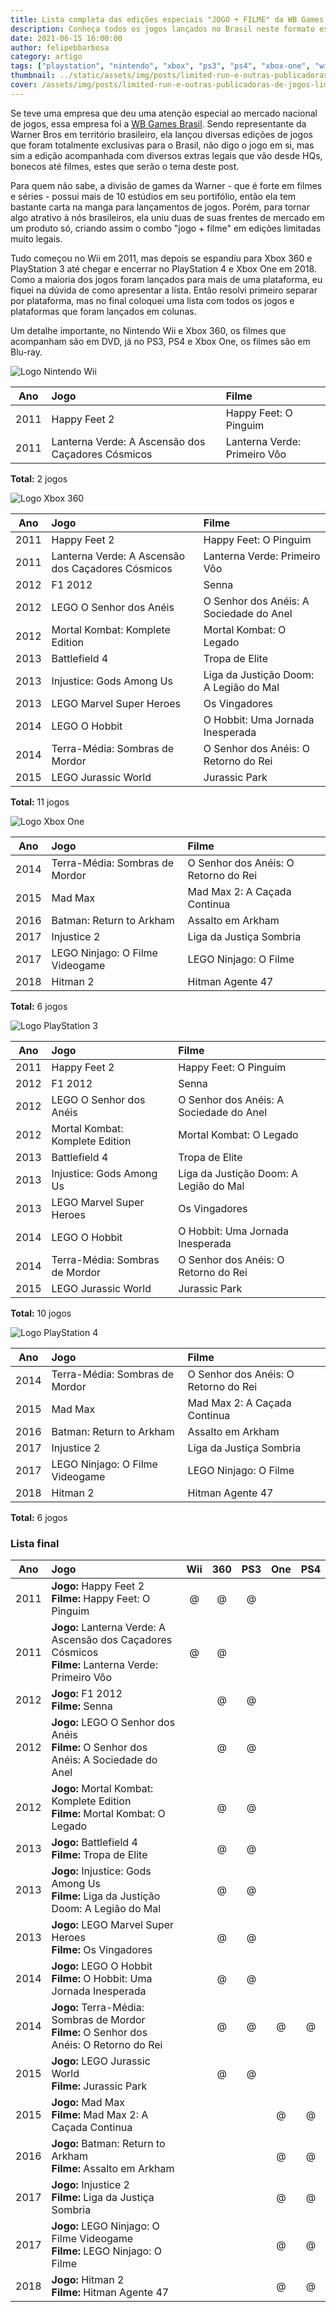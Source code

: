 ```yaml
---
title: Lista completa das edições especiais "JOGO + FILME" da WB Games Brasil
description: Conheça todos os jogos lançados no Brasil neste formato especial para Wii, PS3, PS4, Xbox 360 e Xbox One.
date: 2021-06-15 16:00:00
author: felipebbarbosa
category: artigo
tags: ["playstation", "nintendo", "xbox", "ps3", "ps4", "xbox-one", "wii"]
thumbnail: ../static/assets/img/posts/limited-run-e-outras-publicadoras-de-jogos-limitados/thumbnail.jpg
cover: /assets/img/posts/limited-run-e-outras-publicadoras-de-jogos-limitados/thumbnail.jpg
---
```


Se teve uma empresa que deu uma atenção especial ao mercado nacional de jogos, essa empresa foi a [WB Games Brasil](https://www.warnerbros.com.br/jogos-e-aplicativos). Sendo representante da Warner Bros em território brasileiro, ela lançou diversas edições de jogos que foram totalmente exclusivas para o Brasil, não digo o jogo em si, mas sim a edição acompanhada com diversos extras legais que vão desde HQs, bonecos até filmes, estes que serão o tema deste post.

Para quem não sabe, a divisão de games da Warner - que é forte em filmes e séries - possui mais de 10 estúdios em seu portifólio, então ela tem bastante carta na manga para lançamentos de jogos. Porém, para tornar algo atrativo à nós brasileiros, ela uniu duas de suas frentes de mercado em um produto só, criando assim o combo "jogo + filme" em edições limitadas muito legais.

Tudo começou no Wii em 2011, mas depois se espandiu para Xbox 360 e PlayStation 3 até chegar e encerrar no PlayStation 4 e Xbox One em 2018. Como a maioria dos jogos foram lançados para mais de uma plataforma, eu fiquei na dúvida de como apresentar a lista. Então resolvi primeiro separar por plataforma, mas no final coloquei uma lista com todos os jogos e plataformas que foram lançados em colunas.

Um detalhe importante, no Nintendo Wii e Xbox 360, os filmes que acompanham são em DVD, já no PS3, PS4 e Xbox One, os filmes são em Blu-ray.

![Logo Nintendo Wii](/assets/img/posts/wb-games-brasil-jogo-filme/logo-wii.jpg " ")

| Ano  | Jogo                                              | Filme                        |
| :--: | :------------------------------------------------ | :--------------------------- |
| 2011 | Happy Feet 2                                      | Happy Feet: O Pinguim        |
| 2011 | Lanterna Verde: A Ascensão dos Caçadores Cósmicos | Lanterna Verde: Primeiro Vôo |

**Total:** 2 jogos

![Logo Xbox 360](/assets/img/posts/wb-games-brasil-jogo-filme/logo-xbox-360.jpg " ")

| Ano  | Jogo                                              | Filme                                   |
| :--: | :------------------------------------------------ | :-------------------------------------- |
| 2011 | Happy Feet 2                                      | Happy Feet: O Pinguim                   |
| 2011 | Lanterna Verde: A Ascensão dos Caçadores Cósmicos | Lanterna Verde: Primeiro Vôo            |
| 2012 | F1 2012                                           | Senna                                   |
| 2012 | LEGO O Senhor dos Anéis                           | O Senhor dos Anéis: A Sociedade do Anel |
| 2012 | Mortal Kombat: Komplete Edition                   | Mortal Kombat: O Legado                 |
| 2013 | Battlefield 4                                     | Tropa de Elite                          |
| 2013 | Injustice: Gods Among Us                          | Liga da Justição Doom: A Legião do Mal  |
| 2013 | LEGO Marvel Super Heroes                          | Os Vingadores                           |
| 2014 | LEGO O Hobbit                                     | O Hobbit: Uma Jornada Inesperada        |
| 2014 | Terra-Média: Sombras de Mordor                    | O Senhor dos Anéis: O Retorno do Rei    |
| 2015 | LEGO Jurassic World                               | Jurassic Park                           |

**Total:** 11 jogos

![Logo Xbox One](/assets/img/posts/wb-games-brasil-jogo-filme/logo-xbox-one.jpg " ")

| Ano  | Jogo                            | Filme                                |
| :--: | :------------------------------ | :----------------------------------- |
| 2014 | Terra-Média: Sombras de Mordor  | O Senhor dos Anéis: O Retorno do Rei |
| 2015 | Mad Max                         | Mad Max 2: A Caçada Continua         |
| 2016 | Batman: Return to Arkham        | Assalto em Arkham                    |
| 2017 | Injustice 2                     | Liga da Justiça Sombria              |
| 2017 | LEGO Ninjago: O Filme Videogame | LEGO Ninjago: O Filme                |
| 2018 | Hitman 2                        | Hitman Agente 47                     |

**Total:** 6 jogos

![Logo PlayStation 3](/assets/img/posts/wb-games-brasil-jogo-filme/logo-ps3.jpg " ")

| Ano  | Jogo                            | Filme                                   |
| :--: | :------------------------------ | :-------------------------------------- |
| 2011 | Happy Feet 2                    | Happy Feet: O Pinguim                   |
| 2012 | F1 2012                         | Senna                                   |
| 2012 | LEGO O Senhor dos Anéis         | O Senhor dos Anéis: A Sociedade do Anel |
| 2012 | Mortal Kombat: Komplete Edition | Mortal Kombat: O Legado                 |
| 2013 | Battlefield 4                   | Tropa de Elite                          |
| 2013 | Injustice: Gods Among Us        | Liga da Justição Doom: A Legião do Mal  |
| 2013 | LEGO Marvel Super Heroes        | Os Vingadores                           |
| 2014 | LEGO O Hobbit                   | O Hobbit: Uma Jornada Inesperada        |
| 2014 | Terra-Média: Sombras de Mordor  | O Senhor dos Anéis: O Retorno do Rei    |
| 2015 | LEGO Jurassic World             | Jurassic Park                           |

**Total:** 10 jogos

![Logo PlayStation 4](/assets/img/posts/wb-games-brasil-jogo-filme/logo-ps4.jpg " ")

| Ano  | Jogo                            | Filme                                |
| :--: | :------------------------------ | :----------------------------------- |
| 2014 | Terra-Média: Sombras de Mordor  | O Senhor dos Anéis: O Retorno do Rei |
| 2015 | Mad Max                         | Mad Max 2: A Caçada Continua         |
| 2016 | Batman: Return to Arkham        | Assalto em Arkham                    |
| 2017 | Injustice 2                     | Liga da Justiça Sombria              |
| 2017 | LEGO Ninjago: O Filme Videogame | LEGO Ninjago: O Filme                |
| 2018 | Hitman 2                        | Hitman Agente 47                     |

**Total:** 6 jogos

### Lista final

| Ano  | Jogo                                                                                                   | Wii | 360 | PS3 | One | PS4 |
| :--: | :----------------------------------------------------------------------------------------------------- | :-: | :-: | :-: | :-: | :-: |
| 2011 | **Jogo:** Happy Feet 2<br>**Filme:** Happy Feet: O Pinguim                                             |  @  |  @  |  @  |     |     |
| 2011 | **Jogo:** Lanterna Verde: A Ascensão dos Caçadores Cósmicos<br>**Filme:** Lanterna Verde: Primeiro Vôo |  @  |  @  |     |     |     |
| 2012 | **Jogo:** F1 2012<br>**Filme:** Senna                                                                  |     |  @  |  @  |     |     |
| 2012 | **Jogo:** LEGO O Senhor dos Anéis<br>**Filme:** O Senhor dos Anéis: A Sociedade do Anel                |     |  @  |  @  |     |     |
| 2012 | **Jogo:** Mortal Kombat: Komplete Edition<br>**Filme:** Mortal Kombat: O Legado                        |     |  @  |  @  |     |     |
| 2013 | **Jogo:** Battlefield 4<br>**Filme:** Tropa de Elite                                                   |     |  @  |  @  |     |     |
| 2013 | **Jogo:** Injustice: Gods Among Us<br>**Filme:** Liga da Justição Doom: A Legião do Mal                |     |  @  |  @  |     |     |
| 2013 | **Jogo:** LEGO Marvel Super Heroes<br>**Filme:** Os Vingadores                                         |     |  @  |  @  |     |     |
| 2014 | **Jogo:** LEGO O Hobbit<br>**Filme:** O Hobbit: Uma Jornada Inesperada                                 |     |  @  |  @  |     |     |
| 2014 | **Jogo:** Terra-Média: Sombras de Mordor<br>**Filme:** O Senhor dos Anéis: O Retorno do Rei            |     |  @  |  @  |  @  |  @  |
| 2015 | **Jogo:** LEGO Jurassic World<br>**Filme:** Jurassic Park                                              |     |  @  |  @  |     |     |
| 2015 | **Jogo:** Mad Max<br>**Filme:** Mad Max 2: A Caçada Continua                                           |     |     |     |  @  |  @  |
| 2016 | **Jogo:** Batman: Return to Arkham <br>**Filme:** Assalto em Arkham                                    |     |     |     |  @  |  @  |
| 2017 | **Jogo:** Injustice 2 <br>**Filme:** Liga da Justiça Sombria                                           |     |     |     |  @  |  @  |
| 2017 | **Jogo:** LEGO Ninjago: O Filme Videogame<br>**Filme:** LEGO Ninjago: O Filme                          |     |     |     |  @  |  @  |
| 2018 | **Jogo:** Hitman 2 <br>**Filme:** Hitman Agente 47                                                     |     |     |     |  @  |  @  |
